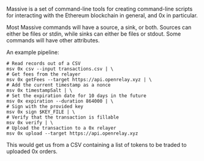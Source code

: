 Massive is a set of command-line tools for creating command-line scripts for
interacting with the Ethereum blockchain in general, and 0x in particular.

Most Massive commands will have a source, a sink, or both. Sources can either
be files or stdin, while sinks can either be files or stdout. Some commands
will have other attributes.

An example pipeline:

    # Read records out of a CSV
    msv 0x csv --input transactions.csv | \
    # Get fees from the relayer
    msv 0x getFees --target https://api.openrelay.xyz | \
    # Add the current timestamp as a nonce
    msv 0x timestampSalt | \
    # Set the expiration date for 10 days in the future
    msv 0x expiration --duration 864000 | \
    # Sign with the provided key
    msv 0x sign $KEY_FILE | \
    # Verify that the transaction is fillable
    msv 0x verify | \
    # Upload the transaction to a 0x relayer
    msv 0x upload --target https://api.openrelay.xyz

This would get us from a CSV containing a list of tokens to be traded to
uploaded 0x orders.
